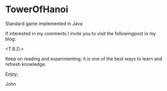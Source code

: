 # TowerOfHanoi
Standard game implemented in Java

If interested in my comments I invite you to visit
the followingpost in my blog:

<T.B.D.>

Keep on reading and experimenting; it is one of the
best ways to learn and refresh knowledge.

Enjoy;

John
